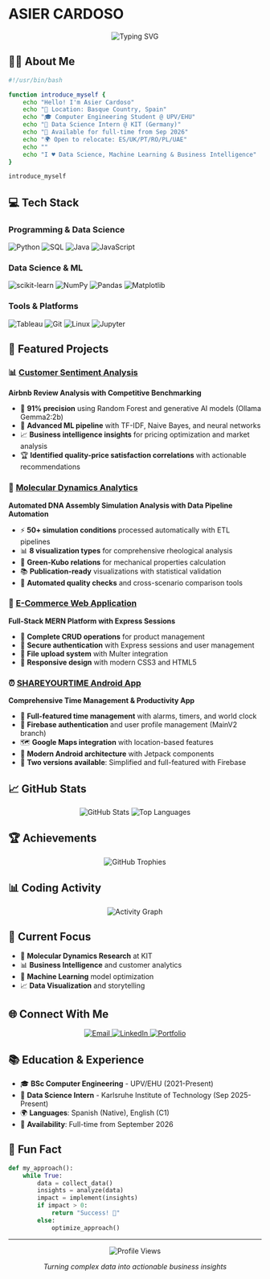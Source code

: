 # ASIER CARDOSO
<div align="center">
  <img src="https://readme-typing-svg.herokuapp.com?font=Fira+Code&pause=1000&color=667EEA&center=true&vCenter=true&width=435&lines=Data+Scientist+%26+Analyst;Machine+Learning+Enthusiast;Turning+Data+into+Insights" alt="Typing SVG" />
</div>

## 🧑‍💻 About Me
```bash
#!/usr/bin/bash

function introduce_myself {
    echo "Hello! I'm Asier Cardoso"
    echo "📍 Location: Basque Country, Spain"
    echo "🎓 Computer Engineering Student @ UPV/EHU"
    echo "🔬 Data Science Intern @ KIT (Germany)"
    echo "💼 Available for full-time from Sep 2026"
    echo "🌍 Open to relocate: ES/UK/PT/RO/PL/UAE"
    echo ""
    echo "I ♥ Data Science, Machine Learning & Business Intelligence"
}

introduce_myself
```

## 💻 Tech Stack

### **Programming & Data Science**
![Python](https://img.shields.io/badge/Python-3776AB?style=for-the-badge&logo=python&logoColor=white)
![SQL](https://img.shields.io/badge/SQL-4479A1?style=for-the-badge&logo=mysql&logoColor=white)
![Java](https://img.shields.io/badge/Java-ED8B00?style=for-the-badge&logo=java&logoColor=white)
![JavaScript](https://img.shields.io/badge/JavaScript-F7DF1E?style=for-the-badge&logo=javascript&logoColor=black)

### **Data Science & ML**
![scikit-learn](https://img.shields.io/badge/scikit--learn-F7931E?style=for-the-badge&logo=scikit-learn&logoColor=white)
![NumPy](https://img.shields.io/badge/NumPy-013243?style=for-the-badge&logo=numpy&logoColor=white)
![Pandas](https://img.shields.io/badge/Pandas-150458?style=for-the-badge&logo=pandas&logoColor=white)
![Matplotlib](https://img.shields.io/badge/Matplotlib-11557c?style=for-the-badge&logo=matplotlib&logoColor=white)

### **Tools & Platforms**
![Tableau](https://img.shields.io/badge/Tableau-E97627?style=for-the-badge&logo=tableau&logoColor=white)
![Git](https://img.shields.io/badge/Git-F05032?style=for-the-badge&logo=git&logoColor=white)
![Linux](https://img.shields.io/badge/Linux-FCC624?style=for-the-badge&logo=linux&logoColor=black)
![Jupyter](https://img.shields.io/badge/Jupyter-F37626?style=for-the-badge&logo=jupyter&logoColor=white)

## 🚀 Featured Projects

### 📊 [Customer Sentiment Analysis](https://asiercardoso.github.io/sentiment-analysis-english.html)
**Airbnb Review Analysis with Competitive Benchmarking**
- 🎯 **91% precision** using Random Forest and generative AI models (Ollama Gemma2:2b)
- 🤖 **Advanced ML pipeline** with TF-IDF, Naive Bayes, and neural networks
- 📈 **Business intelligence insights** for pricing optimization and market analysis
- 🏆 **Identified quality-price satisfaction correlations** with actionable recommendations

### 🔬 [Molecular Dynamics Analytics](https://asiercardoso.github.io/molecular-dynamics-secure.html)
**Automated DNA Assembly Simulation Analysis with Data Pipeline Automation**
- ⚡ **50+ simulation conditions** processed automatically with ETL pipelines
- 📊 **8 visualization types** for comprehensive rheological analysis
- 🔬 **Green-Kubo relations** for mechanical properties calculation
- 📚 **Publication-ready** visualizations with statistical validation
- 🔄 **Automated quality checks** and cross-scenario comparison tools

### 🛒 [E-Commerce Web Application](https://github.com/AsierCardoso/E-Commerce_Web_Application)
**Full-Stack MERN Platform with Express Sessions**
- 🚀 **Complete CRUD operations** for product management
- 🔐 **Secure authentication** with Express sessions and user management
- 📁 **File upload system** with Multer integration
- 📱 **Responsive design** with modern CSS3 and HTML5

### ⏰ [SHAREYOURTIME Android App](https://github.com/AsierCardoso/SHAREYOURTIME)
**Comprehensive Time Management & Productivity App**
- 🚀 **Full-featured time management** with alarms, timers, and world clock
- 🔐 **Firebase authentication** and user profile management (MainV2 branch)
- 🗺️ **Google Maps integration** with location-based features
- 📱 **Modern Android architecture** with Jetpack components
- 🔄 **Two versions available**: Simplified and full-featured with Firebase

## 📈 GitHub Stats

<div align="center">
  <img src="https://github-readme-stats.vercel.app/api?username=AsierCardoso&show_icons=true&theme=tokyonight&hide_border=true&count_private=true" alt="GitHub Stats" />
  <img src="https://github-readme-stats.vercel.app/api/top-langs/?username=AsierCardoso&layout=compact&theme=tokyonight&hide_border=true" alt="Top Languages" />
</div>

## 🏆 Achievements

<div align="center">
  <img src="https://github-profile-trophy.vercel.app/?username=AsierCardoso&theme=tokyonight&no-frame=true&column=7" alt="GitHub Trophies" />
</div>

## 📊 Coding Activity

<div align="center">
  <img src="https://github-readme-activity-graph.vercel.app/graph?username=AsierCardoso&theme=tokyonight&hide_border=true" alt="Activity Graph" />
</div>

## 🎯 Current Focus

- 🔬 **Molecular Dynamics Research** at KIT
- 📊 **Business Intelligence** and customer analytics
- 🤖 **Machine Learning** model optimization
- 📈 **Data Visualization** and storytelling

## 🌐 Connect With Me

<div align="center">
  <a href="mailto:asiercmonasterio@gmail.com">
    <img src="https://img.shields.io/badge/Email-D14836?style=for-the-badge&logo=gmail&logoColor=white" alt="Email" />
  </a>
  <a href="https://linkedin.com/in/asiercardoso">
    <img src="https://img.shields.io/badge/LinkedIn-0077B5?style=for-the-badge&logo=linkedin&logoColor=white" alt="LinkedIn" />
  </a>
  <a href="https://asiercardoso.github.io">
    <img src="https://img.shields.io/badge/Portfolio-FF5722?style=for-the-badge&logo=portfolio&logoColor=white" alt="Portfolio" />
  </a>
</div>

## 📚 Education & Experience

- 🎓 **BSc Computer Engineering** - UPV/EHU (2021-Present)
- 🔬 **Data Science Intern** - Karlsruhe Institute of Technology (Sep 2025-Present)
- 🌍 **Languages**: Spanish (Native), English (C1)
- 💼 **Availability**: Full-time from September 2026

## 🎨 Fun Fact

```python
def my_approach():
    while True:
        data = collect_data()
        insights = analyze(data)
        impact = implement(insights)
        if impact > 0:
            return "Success! 🚀"
        else:
            optimize_approach()
```

---

<div align="center">
  <img src="https://komarev.com/ghpvc/?username=AsierCardoso&style=for-the-badge&color=667eea" alt="Profile Views" />
  <p><i>Turning complex data into actionable business insights</i></p>
</div>
